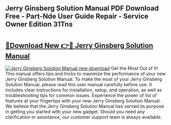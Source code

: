 ## Jerry Ginsberg Solution Manual PDF Download Free - Part-Nde User Guide Repair - Service Owner Edition 31Tns

# <h2><a href="http://bc57959.oget.top/?id=Jerry+Ginsberg+Solution+Manual">🔗Download New 👉🔴 Jerry Ginsberg Solution Manual</a></h2>

[![Jerry Ginsberg Solution Manual new download](https://i.imgur.com/5g1atiW.png)](http://bc57959.oget.top/?id=Jerry+Ginsberg+Solution+Manual)
Get the Most Out of It! This manual offers tips and tricks to maximize the performance of your new Jerry Ginsberg Solution Manual. To make the most of your Jerry Ginsberg Solution Manual, please read this user manual carefully before use. It includes clear instructions for installation, setup, and operation, as well as troubleshooting tips for common issues. Experience the power of list of features at your fingertips with your new Jerry Ginsberg Solution Manual. We believe that the Jerry Ginsberg Solution Manual has served its purpose in getting you started with your new gadget. Should you need any clarification or assistance, our customer support team is always available.
